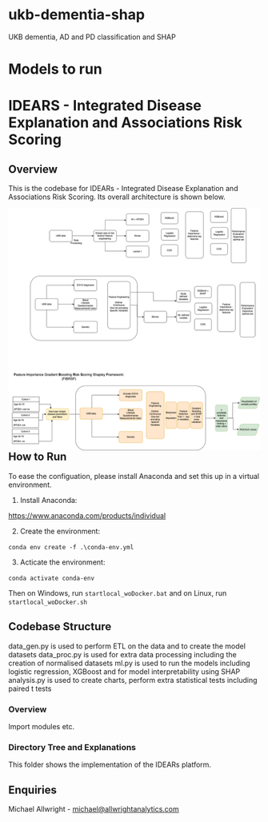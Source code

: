 # ukb-dementia-shap
 UKB dementia, AD and PD classification and SHAP

# Models to run

# IDEARS - Integrated Disease Explanation and Associations Risk Scoring

## Overview

This is the codebase for IDEARs - Integrated Disease Explanation and Associations Risk Scoring. Its overall architecture is shown below.


<img src="UKB ML flow-Page-2.drawio.png"
     alt="Markdown Monster icon"
     style="float: left; margin-right: 10px;" />


## How to Run
To ease the configuation, please install Anaconda and set this up in a virtual environment. 

1. Install Anaconda:

https://www.anaconda.com/products/individual

2. Create the environment:

```conda env create -f .\conda-env.yml```

3. Acticate the environment:

```conda activate conda-env```

Then on Windows, run ```startlocal_woDocker.bat``` and on Linux, run ```startlocal_woDocker.sh```


## Codebase Structure

data_gen.py is used to perform ETL on the data and to create the model datasets
data_proc.py is used for extra data processing including the creation of normalised datasets
ml.py is used to run the models including logistic regression, XGBoost and for model interpretability using SHAP
analysis.py is used to create charts, perform extra statistical tests including paired t tests

### Overview
Import modules etc.

### Directory Tree and Explanations

This folder shows the implementation of the IDEARs platform.


## Enquiries

Michael Allwright - michael@allwrightanalytics.com


